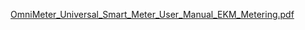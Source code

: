 [OmniMeter_Universal_Smart_Meter_User_Manual_EKM_Metering.pdf](OmniMeter_Universal_Smart_Meter_User_Manual_EKM_Me.pdf)